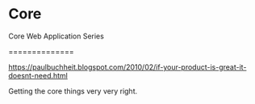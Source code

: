 # Core
Core Web Application Series






==============

https://paulbuchheit.blogspot.com/2010/02/if-your-product-is-great-it-doesnt-need.html

Getting the core things very very right.
